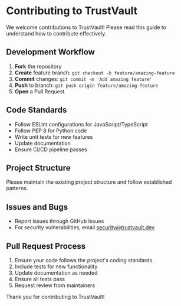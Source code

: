 # Contributing to TrustVault

We welcome contributions to TrustVault! Please read this guide to understand how to contribute effectively.

## Development Workflow

1. **Fork** the repository
2. **Create** feature branch: `git checkout -b feature/amazing-feature`
3. **Commit** changes: `git commit -m 'Add amazing feature'`
4. **Push** to branch: `git push origin feature/amazing-feature`
5. **Open** a Pull Request

## Code Standards

- Follow ESLint configurations for JavaScript/TypeScript
- Follow PEP 8 for Python code
- Write unit tests for new features
- Update documentation
- Ensure CI/CD pipeline passes

## Project Structure

Please maintain the existing project structure and follow established patterns.

## Issues and Bugs

- Report issues through GitHub Issues
- For security vulnerabilities, email security@trustvault.dev

## Pull Request Process

1. Ensure your code follows the project's coding standards
2. Include tests for new functionality
3. Update documentation as needed
4. Ensure all tests pass
5. Request review from maintainers

Thank you for contributing to TrustVault!
